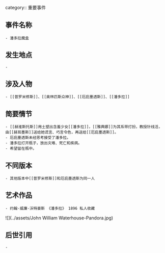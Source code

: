category:: 重要事件
## 事件名称
	- 潘多拉魔盒
## 发生地点
	-
## 涉及人物
	- [[普罗米修斯]]、[[奥林匹斯众神]]、[[厄庇墨透斯]]、[[潘多拉]]
## 简要情节
	- [[赫淮斯托斯]]用土塑出含羞少女[[潘多拉]]，[[雅典娜]]为其系带打扮，教授针线活，由[[赫耳墨斯]]送给她谎言、巧言令色，再送给[[厄庇墨透斯]]。
	- 厄庇墨透斯未经思考接受了潘多拉。
	- 潘多拉打开瓶子，放出灾难、死亡和疾病。
	- 希望留在瓶中。
## 不同版本
	- 其他版本中[[普罗米修斯]]和厄庇墨透斯为同一人
## 艺术作品
	- 约翰·威廉·沃特豪斯 《潘多拉》 1896 私人收藏
 ![](../assets/John William Waterhouse-Pandora.jpg)
## 后世引用
	-
